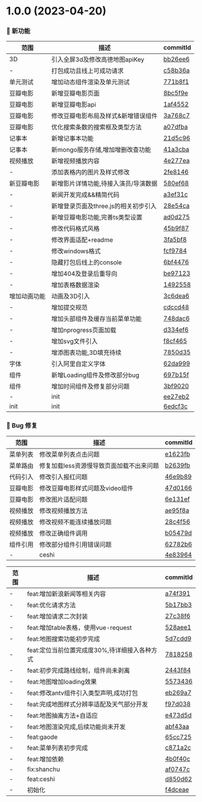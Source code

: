 # 1.0.0 (2023-04-20)

### 🌟 新功能
范围|描述|commitId
--|--|--
 3D | 引入全屏3d及修改高德地图apiKey | [bb26ee6](https://github.com/JeremyYu-creator/vue3_test_demo/commit/bb26ee6)
 - | 打包成功且线上可成功请求 | [c58b36a](https://github.com/JeremyYu-creator/vue3_test_demo/commit/c58b36a)
 单元测试 | 增加动态组件渲染及单元测试 | [771b8f1](https://github.com/JeremyYu-creator/vue3_test_demo/commit/771b8f1)
 豆瓣电影 | 新增豆瓣电影页面 | [8bc5f9e](https://github.com/JeremyYu-creator/vue3_test_demo/commit/8bc5f9e)
 豆瓣电影 | 新增豆瓣电影api | [1af4552](https://github.com/JeremyYu-creator/vue3_test_demo/commit/1af4552)
 豆瓣电影 | 修改豆瓣电影布局及样式&新增错误组件 | [3a768c7](https://github.com/JeremyYu-creator/vue3_test_demo/commit/3a768c7)
 豆瓣电影 | 优化搜索条数的搜索框及类型方法 | [a07dfba](https://github.com/JeremyYu-creator/vue3_test_demo/commit/a07dfba)
 记事本 | 新增记事本功能 | [21d5c96](https://github.com/JeremyYu-creator/vue3_test_demo/commit/21d5c96)
 记事本 | 新mongo服务存储,增加增删改查功能 | [41a3cba](https://github.com/JeremyYu-creator/vue3_test_demo/commit/41a3cba)
 视频播放 | 新增视频播放内容 | [4e277ea](https://github.com/JeremyYu-creator/vue3_test_demo/commit/4e277ea)
 - | 添加表格内的图片及样式修改 | [2fe8146](https://github.com/JeremyYu-creator/vue3_test_demo/commit/2fe8146)
 新豆瓣电影 | 新增影片详情功能,待接入演员/导演数据 | [580ef68](https://github.com/JeremyYu-creator/vue3_test_demo/commit/580ef68)
 - | 新闻开发完成&&精简代码 | [a3ef31c](https://github.com/JeremyYu-creator/vue3_test_demo/commit/a3ef31c)
 - | 新增登录页面及three.js的相关初步引入 | [28e54ca](https://github.com/JeremyYu-creator/vue3_test_demo/commit/28e54ca)
 - | 新增豆瓣电影功能,完善ts类型设置 | [ad0d275](https://github.com/JeremyYu-creator/vue3_test_demo/commit/ad0d275)
 - | 修改代码格式风格 | [45b9f87](https://github.com/JeremyYu-creator/vue3_test_demo/commit/45b9f87)
 - | 修改界面适配+readme | [3fa5bf8](https://github.com/JeremyYu-creator/vue3_test_demo/commit/3fa5bf8)
 - | 修改windows格式 | [fcf9784](https://github.com/JeremyYu-creator/vue3_test_demo/commit/fcf9784)
 - | 隐藏打包后线上的console | [6bf4476](https://github.com/JeremyYu-creator/vue3_test_demo/commit/6bf4476)
 - | 增加404及登录后重导向 | [be97123](https://github.com/JeremyYu-creator/vue3_test_demo/commit/be97123)
 - | 增加表格数据渲染 | [1492558](https://github.com/JeremyYu-creator/vue3_test_demo/commit/1492558)
 增加动画功能 | 动画及3D引入 | [3c6dea6](https://github.com/JeremyYu-creator/vue3_test_demo/commit/3c6dea6)
 - | 增加提交规范 | [cdccd48](https://github.com/JeremyYu-creator/vue3_test_demo/commit/cdccd48)
 - | 增加头部组件及缓存当前菜单功能 | [748dac6](https://github.com/JeremyYu-creator/vue3_test_demo/commit/748dac6)
 - | 增加nprogress页面加载 | [d334ef6](https://github.com/JeremyYu-creator/vue3_test_demo/commit/d334ef6)
 - | 增加svg文件引入 | [f8cf465](https://github.com/JeremyYu-creator/vue3_test_demo/commit/f8cf465)
 - | 增添图表功能,3D填充待续 | [7850d35](https://github.com/JeremyYu-creator/vue3_test_demo/commit/7850d35)
 字体 | 引入阿里自定义字体 | [62da999](https://github.com/JeremyYu-creator/vue3_test_demo/commit/62da999)
 组件 | 新增Loading组件及修改部分bug | [697b15f](https://github.com/JeremyYu-creator/vue3_test_demo/commit/697b15f)
 组件 | 增加时间组件及修复部分问题 | [3bf9020](https://github.com/JeremyYu-creator/vue3_test_demo/commit/3bf9020)
 - | init | [ee27eb2](https://github.com/JeremyYu-creator/vue3_test_demo/commit/ee27eb2)
 init | init | [6edcf3c](https://github.com/JeremyYu-creator/vue3_test_demo/commit/6edcf3c)


### 🐛 Bug 修复
范围|描述|commitId
--|--|--
 菜单列表 | 修改菜单列表点击问题 | [e1623fb](https://github.com/JeremyYu-creator/vue3_test_demo/commit/e1623fb)
 菜单路由 | 修复加载less资源慢导致页面加载不出来问题 | [b2639fb](https://github.com/JeremyYu-creator/vue3_test_demo/commit/b2639fb)
 代码引入 | 修改引入报红问题 | [46e9b89](https://github.com/JeremyYu-creator/vue3_test_demo/commit/46e9b89)
 豆瓣电影 | 修改豆瓣电影样式问题及video组件 | [47d0166](https://github.com/JeremyYu-creator/vue3_test_demo/commit/47d0166)
 豆瓣电影 | 修改图片适配问题 | [6e131ef](https://github.com/JeremyYu-creator/vue3_test_demo/commit/6e131ef)
 视频播放 | 修改视频播放方法 | [ae95f8a](https://github.com/JeremyYu-creator/vue3_test_demo/commit/ae95f8a)
 视频播放 | 修改视频不能连续播放问题 | [28c4f56](https://github.com/JeremyYu-creator/vue3_test_demo/commit/28c4f56)
 视频播放 | 修改正确组件调用 | [b05479d](https://github.com/JeremyYu-creator/vue3_test_demo/commit/b05479d)
 组件引用 | 修改部分组件引用错误问题 | [62782b6](https://github.com/JeremyYu-creator/vue3_test_demo/commit/62782b6)
 - | ceshi | [4e83964](https://github.com/JeremyYu-creator/vue3_test_demo/commit/4e83964)


范围|描述|commitId
--|--|--
 - | feat:增加新浪新闻等相关内容 | [a74f391](https://github.com/JeremyYu-creator/vue3_test_demo/commit/a74f391)
 - | feat:优化请求方法 | [5b17bb3](https://github.com/JeremyYu-creator/vue3_test_demo/commit/5b17bb3)
 - | feat:增加请求二次封装 | [27c38f6](https://github.com/JeremyYu-creator/vue3_test_demo/commit/27c38f6)
 - | feat:增加table表格，使用vue-request | [528aee1](https://github.com/JeremyYu-creator/vue3_test_demo/commit/528aee1)
 - | feat:地图搜索功能初步完成 | [5d7cdd9](https://github.com/JeremyYu-creator/vue3_test_demo/commit/5d7cdd9)
 - | feat:定位当前位置完成度30%,待详细接入各种方式 | [7818258](https://github.com/JeremyYu-creator/vue3_test_demo/commit/7818258)
 - | feat:初步完成路线绘制，组件尚未剥离 | [2443f84](https://github.com/JeremyYu-creator/vue3_test_demo/commit/2443f84)
 - | feat:地图增加loading效果 | [5573436](https://github.com/JeremyYu-creator/vue3_test_demo/commit/5573436)
 - | feat:修改antv组件引入类型声明,成功打包 | [eb269a7](https://github.com/JeremyYu-creator/vue3_test_demo/commit/eb269a7)
 - | feat:完成地图样式分辨率适配及天气部分开发 | [f97d038](https://github.com/JeremyYu-creator/vue3_test_demo/commit/f97d038)
 - | feat:地图抽离方法+自适应 | [e473d5d](https://github.com/JeremyYu-creator/vue3_test_demo/commit/e473d5d)
 - | feat:地图渲染完成,后续功能尚未开发 | [abf43aa](https://github.com/JeremyYu-creator/vue3_test_demo/commit/abf43aa)
 - | feat:gaode | [65cc725](https://github.com/JeremyYu-creator/vue3_test_demo/commit/65cc725)
 - | feat:菜单列表初步完成 | [c871a2c](https://github.com/JeremyYu-creator/vue3_test_demo/commit/c871a2c)
 - | feat:增加依赖 | [4b0f40c](https://github.com/JeremyYu-creator/vue3_test_demo/commit/4b0f40c)
 - | fix:shanchu | [af0747c](https://github.com/JeremyYu-creator/vue3_test_demo/commit/af0747c)
 - | feat:ceshi | [d850d62](https://github.com/JeremyYu-creator/vue3_test_demo/commit/d850d62)
 - | 初始化 | [f4dceae](https://github.com/JeremyYu-creator/vue3_test_demo/commit/f4dceae)

